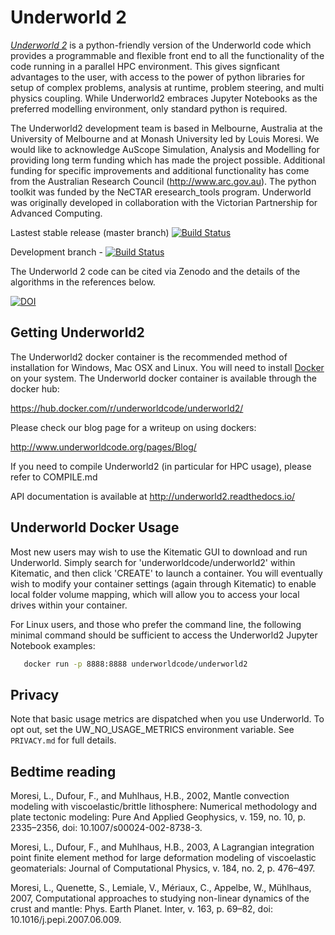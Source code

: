 Underworld 2
============

[_Underworld 2_](http://www.underworldcode.org) is a python-friendly version of the Underworld code which provides a programmable and flexible front end to all the functionality of the code running in a parallel HPC environment. This gives signficant advantages to the user, with access to the power of python libraries for setup of complex problems, analysis at runtime, problem steering, and multi physics coupling. While Underworld2 embraces Jupyter Notebooks as the preferred modelling environment, only standard python is required.

The Underworld2 development team is based in Melbourne, Australia at the University of Melbourne and at Monash University led by Louis Moresi. We would like to acknowledge AuScope Simulation, Analysis and Modelling for providing long term funding which has made the project possible. Additional funding for specific improvements and additional functionality has come from the Australian Research Council (http://www.arc.gov.au). The python toolkit was funded by the NeCTAR eresearch_tools program. Underworld was originally developed in collaboration with the Victorian Partnership for Advanced Computing.

Lastest stable release (master branch) [![Build Status](http://130.56.252.251:32779/buildStatus/icon?job=master)](http://130.56.252.251:32779/job/master/)

Development branch - [![Build Status](http://130.56.252.251:32779/buildStatus/icon?job=uw-dev)](http://130.56.252.251:32779/job/uw-dev/)

The Underworld 2 code can be cited via Zenodo and the details of the algorithms in the references below.

[![DOI](https://zenodo.org/badge/DOI/10.5281/zenodo.1436040.svg)](https://doi.org/10.5281/zenodo.1436040)



Getting Underworld2
-------------------
The Underworld2 docker container is the recommended method of installation for Windows, Mac OSX and Linux. You will need to install [Docker](https://www.docker.com) on your system. The Underworld docker container is available through the docker hub:

https://hub.docker.com/r/underworldcode/underworld2/

Please check our blog page for a writeup on using dockers:

http://www.underworldcode.org/pages/Blog/

If you need to compile Underworld2 (in particular for HPC usage), please refer to COMPILE.md

API documentation is available at http://underworld2.readthedocs.io/


Underworld Docker Usage
------------
Most new users may wish to use the Kitematic GUI to download and run Underworld. Simply search for 'underworldcode/underworld2' within Kitematic, and then click 'CREATE' to launch a container. You will eventually wish to modify your container settings (again through Kitematic) to enable local folder volume mapping, which will allow you to access your local drives within your container. 

For Linux users, and those who prefer the command line, the following minimal command should be sufficient to access the Underworld2 Jupyter Notebook examples: 

```bash
   docker run -p 8888:8888 underworldcode/underworld2
```


Privacy
-------
Note that basic usage metrics are dispatched when you use Underworld. To opt out, set the UW_NO_USAGE_METRICS environment variable. See `PRIVACY.md` for full details.                                   

Bedtime reading
---------------

Moresi, L., Dufour, F., and Muhlhaus, H.B., 2002, Mantle convection modeling with viscoelastic/brittle lithosphere: Numerical methodology and plate tectonic modeling: Pure And Applied Geophysics, v. 159, no. 10, p. 2335–2356, doi: 10.1007/s00024-002-8738-3.

Moresi, L., Dufour, F., and Muhlhaus, H.B., 2003, A Lagrangian integration point finite element method for large deformation modeling of viscoelastic geomaterials: Journal of Computational Physics, v. 184, no. 2, p. 476–497.

Moresi, L., Quenette, S., Lemiale, V., Mériaux, C., Appelbe, W., Mühlhaus, 2007, Computational approaches to studying non-linear dynamics of the crust and mantle: Phys. Earth Planet. Inter, v. 163, p. 69–82, doi: 10.1016/j.pepi.2007.06.009.
